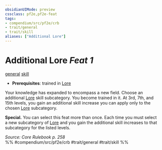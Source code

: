 ```yaml
---
obsidianUIMode: preview
cssclass: pf2e,pf2e-feat
tags:
- compendium/src/pf2e/crb
- trait/general
- trait/skill
aliases: ["Additional Lore"]
---
```

# Additional Lore  *Feat 1*  
[general](rules/traits/general.md)  [skill](rules/traits/skill.md)  

- **Prerequisites**: trained in [Lore](compendium/skills.md#Lore)

Your knowledge has expanded to encompass a new field. Choose an additional [Lore](compendium/skills.md#Lore) skill subcategory. You become trained in it. At 3rd, 7th, and 15th levels, you gain an additional skill increase you can apply only to the chosen [Lore](compendium/skills.md#Lore) subcategory.

**Special.** You can select this feat more than once. Each time you must select a new subcategory of [Lore](compendium/skills.md#Lore) and you gain the additional skill increases to that subcategory for the listed levels.

*Source: Core Rulebook p. 258*  
%% #compendium/src/pf2e/crb #trait/general #trait/skill %%